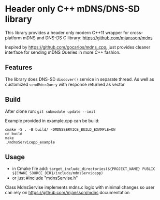 # Header only C++ mDNS/DNS-SD library

This library provides a header only modern C++11 wrapper for cross-platform mDNS and DNS-DS C library:
https://github.com/mjansson/mdns

Inspired by https://github.com/gocarlos/mdns_cpp, just provides cleaner interface for sending mDNS Queries in more C++ fashion.

## Features
The library does DNS-SD `discover()` service in separate thread. 
As well as customized `sendMdnsQuery` with response returned as vector<QueryResult>

## Build
After clone run: `git submodule update --init`

Example provided in example.cpp can be build:
```
cmake -S . -B build/ -DMDNSSERVICE_BUILD_EXAMPLE=ON
cd build 
make
./mdnsServicepp_example
```

## Usage 
- in Cmake file add:
`target_include_directories(${PROJECT_NAME} PUBLIC ${CMAKE_SOURCE_DIR}/include/mdnsServicepp)`
- or just #include "mdnsServise.h"

Class MdnsServise implements mdns.c logic with minimal changes so user can rely on https://github.com/mjansson/mdns documentation